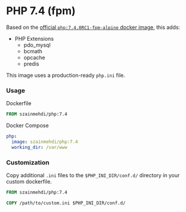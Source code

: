 # PHP 7.4 (fpm)

Based on the [official `php:7.4.0RC1-fpm-alpine` docker image](https://hub.docker.com/_/php), this adds:
- PHP Extensions
    - pdo_mysql
    - bcmath
    - opcache
    - predis

This image uses a production-ready `php.ini` file.

### Usage
Dockerfile
```dockerfile
FROM szainmehdi/php:7.4
```

Docker Compose
```yaml
php:
  image: szainmehdi/php:7.4
  working_dir: /var/www
```

### Customization
Copy additional `.ini` files to the `$PHP_INI_DIR/conf.d/` directory in your custom dockerfile.

```dockerfile
FROM szainmehdi/php:7.4

COPY /path/to/custom.ini $PHP_INI_DIR/conf.d/
``` 
